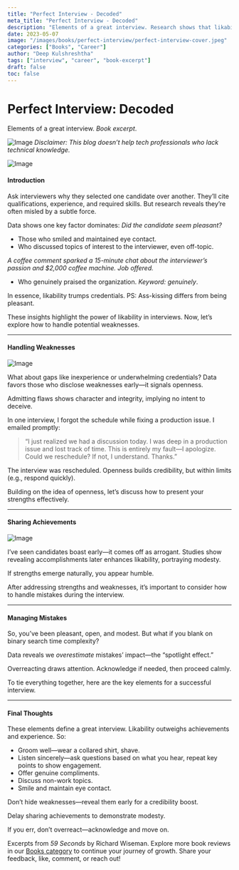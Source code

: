 ```yaml
---
title: "Perfect Interview - Decoded"
meta_title: "Perfect Interview - Decoded"
description: "Elements of a great interview. Research shows that likability is more important than qualifications and experience in interviews."
date: 2023-05-07
image: "/images/books/perfect-interview/perfect-interview-cover.jpeg"
categories: ["Books", "Career"]
author: "Deep Kulshreshtha"
tags: ["interview", "career", "book-excerpt"]
draft: false
toc: false
---
```


# Perfect Interview: Decoded

Elements of a great interview. *Book excerpt*.

![Image](/images/books/perfect-interview/interview-disclaimer.png) *Disclaimer: This blog doesn’t help tech professionals who lack technical knowledge.*

![Image](/images/books/perfect-interview/interview-process.gif)

#### Introduction

Ask interviewers why they selected one candidate over another. They’ll cite qualifications, experience, and required skills. But research reveals they’re often misled by a subtle force.

Data shows one key factor dominates: *Did the candidate seem pleasant?*

- Those who smiled and maintained eye contact.
- Who discussed topics of interest to the interviewer, even off-topic.

*A coffee comment sparked a 15-minute chat about the interviewer’s passion and $2,000 coffee machine. Job offered.*

- Who genuinely praised the organization. *Keyword: genuinely*.

In essence, likability trumps credentials. PS: Ass-kissing differs from being pleasant.

These insights highlight the power of likability in interviews. Now, let’s explore how to handle potential weaknesses.

---

#### Handling Weaknesses

![Image](/images/books/perfect-interview/weaknesses-openness.png)

What about gaps like inexperience or underwhelming credentials? Data favors those who disclose weaknesses early—it signals openness.

Admitting flaws shows character and integrity, implying no intent to deceive.

In one interview, I forgot the schedule while fixing a production issue. I emailed promptly:

> “I just realized we had a discussion today. I was deep in a production issue and lost track of time. This is entirely my fault—I apologize. Could we reschedule? If not, I understand. Thanks.”

The interview was rescheduled. Openness builds credibility, but within limits (e.g., respond quickly).

Building on the idea of openness, let’s discuss how to present your strengths effectively.

---

#### Sharing Achievements

![Image](/images/books/perfect-interview/achievements-modesty.jpg)

I’ve seen candidates boast early—it comes off as arrogant. Studies show revealing accomplishments later enhances likability, portraying modesty.

If strengths emerge naturally, you appear humble.

After addressing strengths and weaknesses, it’s important to consider how to handle mistakes during the interview.

---

#### Managing Mistakes

So, you’ve been pleasant, open, and modest. But what if you blank on binary search time complexity?

Data reveals we *overestimate* mistakes’ impact—the “spotlight effect.”

Overreacting draws attention. Acknowledge if needed, then proceed calmly.

To tie everything together, here are the key elements for a successful interview.

---

#### Final Thoughts

These elements define a great interview. Likability outweighs achievements and experience. So:

- Groom well—wear a collared shirt, shave.
- Listen sincerely—ask questions based on what you hear, repeat key points to show engagement.
- Offer genuine compliments.
- Discuss non-work topics.
- Smile and maintain eye contact.

Don’t hide weaknesses—reveal them early for a credibility boost.

Delay sharing achievements to demonstrate modesty.

If you err, don’t overreact—acknowledge and move on.

Excerpts from *59 Seconds* by Richard Wiseman. Explore more book reviews in our [Books category](#) to continue your journey of growth. Share your feedback, like, comment, or reach out!





